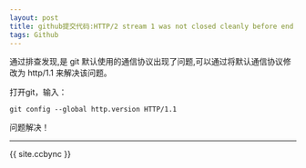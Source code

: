 ```yaml
---
layout: post
title: github提交代码:HTTP/2 stream 1 was not closed cleanly before end of the underlying stream
tags: Github
---
```


通过排查发现,是 git 默认使用的通信协议出现了问题,可以通过将默认通信协议修改为 http/1.1 来解决该问题。

打开git，输入：

```
git config --global http.version HTTP/1.1
```

问题解决！

---------------

{{ site.ccbync }}
